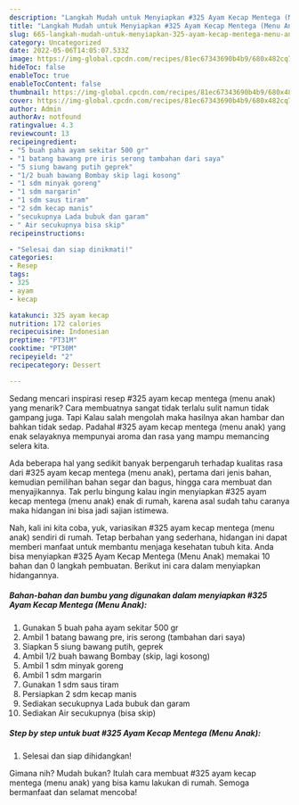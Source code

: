```yaml
---
description: "Langkah Mudah untuk Menyiapkan #325 Ayam Kecap Mentega (Menu Anak)Menu Sahur"
title: "Langkah Mudah untuk Menyiapkan #325 Ayam Kecap Mentega (Menu Anak)Menu Sahur"
slug: 665-langkah-mudah-untuk-menyiapkan-325-ayam-kecap-mentega-menu-anakmenu-sahur
category: Uncategorized
date: 2022-05-06T14:05:07.533Z
image: https://img-global.cpcdn.com/recipes/81ec67343690b4b9/680x482cq70/325-ayam-kecap-mentega-menu-anak-foto-resep-utama.jpg
hideToc: false
enableToc: true
enableTocContent: false
thumbnail: https://img-global.cpcdn.com/recipes/81ec67343690b4b9/680x482cq70/325-ayam-kecap-mentega-menu-anak-foto-resep-utama.jpg
cover: https://img-global.cpcdn.com/recipes/81ec67343690b4b9/680x482cq70/325-ayam-kecap-mentega-menu-anak-foto-resep-utama.jpg
author: Admin
authorAv: notfound
ratingvalue: 4.3
reviewcount: 13
recipeingredient:
- "5 buah paha ayam sekitar 500 gr"
- "1 batang bawang pre iris serong tambahan dari saya"
- "5 siung bawang putih geprek"
- "1/2 buah bawang Bombay skip lagi kosong"
- "1 sdm minyak goreng"
- "1 sdm margarin"
- "1 sdm saus tiram"
- "2 sdm kecap manis"
- "secukupnya Lada bubuk dan garam"
- " Air secukupnya bisa skip"
recipeinstructions:

- "Selesai dan siap dinikmati!"
categories:
- Resep
tags:
- 325
- ayam
- kecap

katakunci: 325 ayam kecap 
nutrition: 172 calories
recipecuisine: Indonesian
preptime: "PT31M"
cooktime: "PT30M"
recipeyield: "2"
recipecategory: Dessert

---
```



Sedang mencari inspirasi resep #325 ayam kecap mentega (menu anak) yang menarik? Cara membuatnya sangat tidak terlalu sulit namun tidak gampang juga. Tapi Kalau salah mengolah maka hasilnya akan hambar dan bahkan tidak sedap. Padahal #325 ayam kecap mentega (menu anak) yang enak selayaknya mempunyai aroma dan rasa yang mampu memancing selera kita.


Ada beberapa hal yang sedikit banyak berpengaruh terhadap kualitas rasa dari #325 ayam kecap mentega (menu anak), pertama dari jenis bahan, kemudian pemilihan bahan segar dan bagus, hingga cara membuat dan menyajikannya. Tak perlu bingung kalau ingin menyiapkan #325 ayam kecap mentega (menu anak) enak di rumah, karena asal sudah tahu caranya maka hidangan ini bisa jadi sajian istimewa.




Nah, kali ini kita coba, yuk, variasikan #325 ayam kecap mentega (menu anak) sendiri di rumah. Tetap berbahan yang sederhana, hidangan ini dapat memberi manfaat untuk membantu menjaga kesehatan tubuh kita. Anda bisa menyiapkan #325 Ayam Kecap Mentega (Menu Anak) memakai 10 bahan dan 0 langkah pembuatan. Berikut ini cara dalam menyiapkan hidangannya.

<!--inarticleads1-->

##### Bahan-bahan dan bumbu yang digunakan dalam menyiapkan #325 Ayam Kecap Mentega (Menu Anak):

1. Gunakan 5 buah paha ayam sekitar 500 gr
1. Ambil 1 batang bawang pre, iris serong (tambahan dari saya)
1. Siapkan 5 siung bawang putih, geprek
1. Ambil 1/2 buah bawang Bombay (skip, lagi kosong)
1. Ambil 1 sdm minyak goreng
1. Ambil 1 sdm margarin
1. Gunakan 1 sdm saus tiram
1. Persiapkan 2 sdm kecap manis
1. Sediakan secukupnya Lada bubuk dan garam
1. Sediakan  Air secukupnya (bisa skip)




<!--inarticleads2-->

##### Step by step untuk buat #325 Ayam Kecap Mentega (Menu Anak):


1. Selesai dan siap dihidangkan!



Gimana nih? Mudah bukan? Itulah cara membuat #325 ayam kecap mentega (menu anak) yang bisa kamu lakukan di rumah. Semoga bermanfaat dan selamat mencoba!
